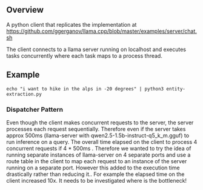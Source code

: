 ## Overview 
A python client that replicates the implementation at  https://github.com/ggerganov/llama.cpp/blob/master/examples/server/chat.sh

The client connects to a llama server running on localhost and executes tasks concurrently where each task maps to a process thread.

## Example

 ```echo "i want to hike in the alps in -20 degrees" | python3 entity-extraction.py```

### Dispatcher Pattern

Even though the client makes concurrent requests to the server, the server processes each request sequentially. Therefore even if the server takes approx 500ms (llama-server with qwen2.5-1.5b-instruct-q5_k_m.gguf) to run inference on a query. The overall time elapsed on the client to process 4 concurrent requests if 4 * 500ms . Therefore we wanted to try the idea of running separate instances of llama-server on 4 separate ports and use a route table in the client to map each request to an instance of the server running on a separate port. However this added to the execution time drastically rather than reducing it.. For example the elapsed time on the client increased 10x. It needs to be investigated where is the bottleneck! 
